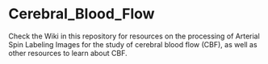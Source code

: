 # Cerebral_Blood_Flow

Check the Wiki in this repository for resources on the processing of Arterial Spin Labeling Images for the study of cerebral blood flow (CBF), as well as other resources to learn about CBF.
